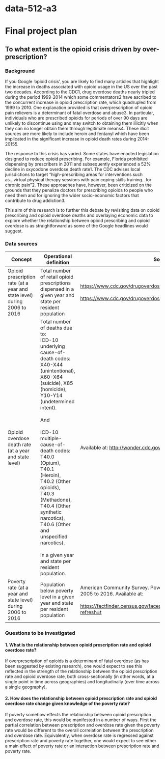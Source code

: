 # data-512-a3 <br> 
# Final project plan <br> 

## To what extent is the opioid crisis driven by over-prescription? <br> 

### Background <br>
If you Google ‘opioid crisis’, you are likely to find many articles that highlight the increase in deaths associated with opioid usage in the US over the past two decades.   According to the CDC1, drug overdose deaths nearly tripled during the period 1999-2014 which some commentators2 have ascribed to the concurrent increase in opioid prescription rate, which quadrupled from 1999 to 2010.   One explanation provided is that overprescription of opioid pain relievers is a determinant of fatal overdose and abuse3.  In particular, individuals who are prescribed opioids for periods of over 90 days are unlikely to discontinue using and may switch to obtaining them illicitly when they can no longer obtain them through legitimate means4.   These illicit sources are more likely to include heroin and fentanyl which have been implicated in the significant increase in opioid death rates during 2014-20155. <br> 

The response to this crisis has varied.  Some states have enacted legislation designed to reduce opioid prescribing.  For example, Florida prohibited dispensing by prescribers in 2011 and subsequently experienced a 52% decline in oxycodone overdose death rate1.  The CDC advises local jurisdictions to target “high-prescribing areas for interventions such as...virtual physical therapy sessions with pain coping skills training...for chronic pain”2.  These approaches have, however, been criticized on the grounds that they penalize doctors for prescribing opioids to people who need them and for ignoring the wider socio-economic factors that contribute to drug addiction3. <br> 

This aim of this research is to further this debate by revisiting data on opioid prescribing and opioid overdose deaths and overlaying economic data to explore whether the relationship between opioid prescribing and opioid overdose is as straightforward as some of the Google headlines would suggest. <br> 

### Data sources <br> 

| Concept | Operational definition | Source |
| --- | ---| --- |
| Opioid prescription rate (at a year and state level) during 2006 to 2016 | Total number of retail opioid prescriptions dispensed in a given year and state per resident population | https://www.cdc.gov/drugoverdose/maps/rxstate2006.html <br><br> https://www.cdc.gov/drugoverdose/maps/rxstate2007.html | 
| Opioid overdose death rate (at a year and state level) | Total number of deaths due to:<br> ICD-10 underlying cause-of-death codes: X40-X44 (unintentional), X60-X64 (suicide), X85 (homicide), Y10-Y14 (undetermined intent). <br> <br>  And <br><br> ICD-10 multiple-cause-of-death codes:  T40.0 (Opium), T40.1 (Heroin), T40.2 (Other opioids), T40.3 (Methadone), T40.4 (Other synthetic narcotics), T40.6 (Other and unspecified narcotics).<br><br> In a given year and state per resident population. | Available at:  http://wonder.cdc.gov. | 
| Poverty rate (at a year and state level) during 2006 to 2016  | Population below poverty level in a given year and state per resident population | American Community Survey.  Poverty Status In The Past 12 Months. 2005 to 2016.  Available at: <br> <br> https://factfinder.census.gov/faces/nav/jsf/pages/searchresults.xhtml?refresh=t


### Questions to be investigated 

#### 1. What is the relationship between opioid prescription rate and opioid overdose rate? <br> 
If overprescription of opioids is a determinant of fatal overdose (as has been suggested by existing research), one would expect to see this reflected in the strength of the relationship between the opioid prescription rate and opioid overdose rate, both cross-sectionally (in other words, at a single point in time across geographies) and longitudinally (over time across a single geography).  
#### 2.  How does the relationship between opioid prescription rate and opioid overdose rate change given knowledge of the poverty rate?
If poverty somehow effects the relationship between opioid prescription and overdose rate, this would be manifested in a number of ways.   First the partial correlation between prescription and overdose rate given the poverty rate would be different to the overall correlation between the prescription and overdose rate.  Equivalently, when overdose rate is regressed against prescription rate and poverty rate together, one would expect to see either a main effect of poverty rate or an interaction between prescription rate and poverty rate.  
